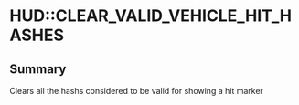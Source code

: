 # HUD::CLEAR_VALID_VEHICLE_HIT_HASHES

## Summary
Clears all the hashs considered to be valid for showing a hit marker